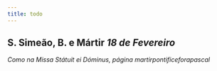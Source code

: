 ```yaml
---
title: todo
---
```

<h2 class="text-center">S. Simeão, B. e Mártir <em>18 de Fevereiro</em></h2>

<em>Como na Missa Státuit ei Dóminus, página martirpontificeforapascal</em>